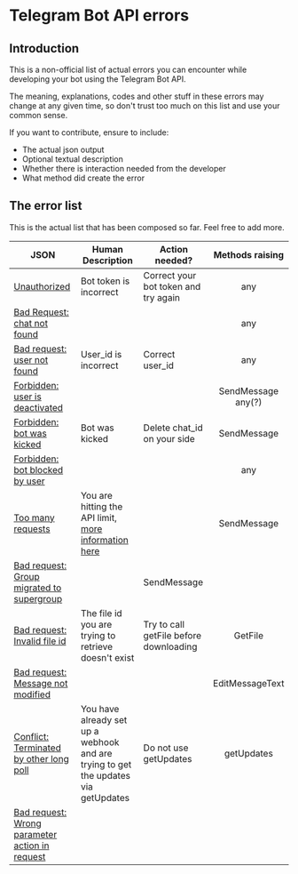 # Telegram Bot API errors

## Introduction
This is a non-official list of actual errors you can encounter while developing your bot using the Telegram Bot API.

The meaning, explanations, codes and other stuff in these errors may change at any given time, so don't trust too much on this list and use your common sense.

If you want to contribute, ensure to include: 
- The actual json output
- Optional textual description
- Whether there is interaction needed from the developer
- What method did create the error

## The error list

This is the actual list that has been composed so far. Feel free to add more.

| JSON         | Human Description| Action needed?    | Methods raising |
|--------------|------------------|-------------------|:---------------:|
|[Unauthorized](json/unauthorized.json)|Bot token is incorrect|Correct your bot token and try again|any|
|[Bad Request: chat not found](json/bad-request-chat-not-found.json )|||any|
|[Bad request: user not found](json/bad-request-user-not-found.json)|User_id is incorrect|Correct user_id|any|
|[Forbidden: user is deactivated](json/forbidden-user-is-deactivated.json)|||SendMessage<br />any(?)|
|[Forbidden: bot was kicked](json/forbidden-bot-was-kicked.json)|Bot was kicked|Delete chat_id on your side|SendMessage|
|[Forbidden: bot blocked by user](json/forbidden-bot-blocked-by-user.json)|||any|
|[Too many requests](json/too-many-requests.json)|You are hitting the API limit, [more information here](https://core.telegram.org/bots/faq#my-bot-is-hitting-limits-how-do-i-avoid-this)||SendMessage|
|[Bad request: Group migrated to supergroup](json/bad-request-group-chat-migrated.json)||SendMessage|
|[Bad request: Invalid file id](json/bad-request-invalid-file-id.json)| The file id you are trying to retrieve doesn't exist|Try to call getFile before downloading|GetFile|
|[Bad request: Message not modified](json/bad-request-message-not-modified.json)|||EditMessageText|
|[Conflict: Terminated by other long poll](json/conflicted-terminated-by-other-long-poll.json)|You have already set up a webhook and are trying to get the updates via getUpdates|Do not use getUpdates|getUpdates|
|[Bad request: Wrong parameter action in request](json/bad-request-wrong-parameter-action-in-request.json)||||sendChatAction|
